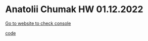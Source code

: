 # Anatolii Chumak HW 01.12.2022

[Go to website to check console](https://tolik4umak.github.io/TEL_RAN_PROF/FE/HW/12_DEC/01__HW__01.12.2022/index.html)

[code](https://github.com/Tolik4umak/TEL_RAN_PROF/blob/main/FE/HW/12_DEC/01__HW__01.12.2022/script.js)
